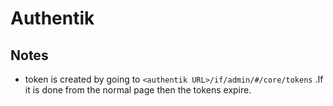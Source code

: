 # Authentik

## Notes

- token is created by going to `<authentik URL>/if/admin/#/core/tokens` .If it is done from the normal page then the tokens expire.